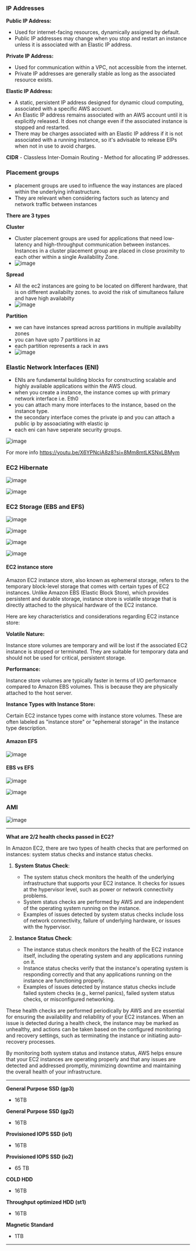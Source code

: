 ### IP Addresses

**Public IP Address:**
- Used for internet-facing resources, dynamically assigned by default.
- Public IP addresses may change when you stop and restart an instance unless it is associated with an Elastic IP address.

**Private IP Address:**
- Used for communication within a VPC, not accessible from the internet.
- Private IP addresses are generally stable as long as the associated resource exists.

**Elastic IP Address:**
- A static, persistent IP address designed for dynamic cloud computing, associated with a specific AWS account.
- An Elastic IP address remains associated with an AWS account until it is explicitly released. It does not change even if the associated instance is stopped and restarted.
- There may be charges associated with an Elastic IP address if it is not associated with a running instance, so it's advisable to release EIPs when not in use to avoid charges.

**CIDR** - Classless Inter-Domain Routing - Method for allocating IP addresses.

### Placement groups

- placement groups are used to influence the way instances are placed within the underlying infrastructure. 
- They are relevant when considering factors such as latency and network traffic between instances

**There are 3 types**

**Cluster**
- Cluster placement groups are used for applications that need low-latency and high-throughput communication between instances. Instances in a cluster placement group are placed in close proximity to each other within a single Availability Zone.
- ![image](https://github.com/muppin/mastering-DevOps/assets/121821200/6d73ea81-0421-4e56-acbd-be6d76870147)

 **Spread**
- All the ec2 instances are going to be located on different hardware, that is on different availabilty zones. to avoid the risk of simultaneos failure and have high availabilty
- ![image](https://github.com/muppin/mastering-DevOps/assets/121821200/ec72e40c-cf95-4ba2-a5ad-e4c9e084c86c)
 
**Partition**
- we can have instances spread across partitions in multiple availabilty zones
- you can have upto 7 partitions in az
- each partition represents a rack in aws
- ![image](https://github.com/muppin/mastering-DevOps/assets/121821200/dff4e9f8-65db-4187-bc82-50c4b8cd9ffc)

### Elastic Network Interfaces (ENI)

- ENIs are fundamental building blocks for constructing scalable and highly available applications within the AWS cloud.
- when you create a instance, the instance comes up with primary network interface i.e. Eth0
- you can attach many more interfaces to the instance, based on the instance type.
- the secondary interface comes the private ip and you can attach a public ip by assoaciating with elastic ip
- each eni can have seperate security groups.

![image](https://github.com/muppin/mastering-DevOps/assets/121821200/9543f726-c8e9-4d6c-8066-cc11ad5720cf)

For more info https://youtu.be/X6YPNciA8z8?si=8Mm8mtLKSNxLBMym

### EC2 Hibernate

![image](https://github.com/muppin/mastering-DevOps/assets/121821200/97c342e5-ec48-4c98-b83c-cd06c1527129)

![image](https://github.com/muppin/mastering-DevOps/assets/121821200/a8342755-4c68-4bb9-8f4a-ecdcbdab0c05)

### EC2 Storage (EBS and EFS)

![image](https://github.com/muppin/mastering-DevOps/assets/121821200/ae8b3a74-f789-4d3f-a934-fa911cf33187)

![image](https://github.com/muppin/mastering-DevOps/assets/121821200/027df425-8efb-4705-bbb1-35e8d5be18c7)

![image](https://github.com/muppin/mastering-DevOps/assets/121821200/78583988-ac61-4f64-8e78-5410d51c32fc)

![image](https://github.com/muppin/mastering-DevOps/assets/121821200/065ee6b9-87c7-4fcf-a676-aab6826b32bc)

#### EC2 instance store


Amazon EC2 instance store, also known as ephemeral storage, refers to the temporary block-level storage that comes with certain types of EC2 instances. Unlike Amazon EBS (Elastic Block Store), which provides persistent and durable storage, instance store is volatile storage that is directly attached to the physical hardware of the EC2 instance.

Here are key characteristics and considerations regarding EC2 instance store:

**Volatile Nature:**

Instance store volumes are temporary and will be lost if the associated EC2 instance is stopped or terminated. They are suitable for temporary data and should not be used for critical, persistent storage.

**Performance:**

Instance store volumes are typically faster in terms of I/O performance compared to Amazon EBS volumes. This is because they are physically attached to the host server.

**Instance Types with Instance Store:**

Certain EC2 instance types come with instance store volumes. These are often labeled as "instance store" or "ephemeral storage" in the instance type description.

#### Amazon EFS 

![image](https://github.com/muppin/mastering-DevOps/assets/121821200/f9acfca6-4251-47d7-85d2-e105e073e704)

#### EBS vs EFS

![image](https://github.com/muppin/mastering-DevOps/assets/121821200/6c2bccbb-68dc-4a52-a7ee-77588f8a133c)

![image](https://github.com/muppin/mastering-DevOps/assets/121821200/75eb6372-d9bd-441c-a73f-eecce6034402)




### AMI

![image](https://github.com/muppin/mastering-DevOps/assets/121821200/d90a7e60-4eb9-46aa-96d5-1e0c9e292c1c)


--------------------------------------------------------------------------------------------------------------------------------------------------------

**What are 2/2 health checks passed in EC2?**


In Amazon EC2, there are two types of health checks that are performed on instances: system status checks and instance status checks.

1. **System Status Check**:
   - The system status check monitors the health of the underlying infrastructure that supports your EC2 instance. It checks for issues at the hypervisor level, such as power or network connectivity problems.
   - System status checks are performed by AWS and are independent of the operating system running on the instance.
   - Examples of issues detected by system status checks include loss of network connectivity, failure of underlying hardware, or issues with the hypervisor.

2. **Instance Status Check**:
   - The instance status check monitors the health of the EC2 instance itself, including the operating system and any applications running on it.
   - Instance status checks verify that the instance's operating system is responding correctly and that any applications running on the instance are functioning properly.
   - Examples of issues detected by instance status checks include failed system checks (e.g., kernel panics), failed system status checks, or misconfigured networking.
   
These health checks are performed periodically by AWS and are essential for ensuring the availability and reliability of your EC2 instances. When an issue is detected during a health check, the instance may be marked as unhealthy, and actions can be taken based on the configured monitoring and recovery settings, such as terminating the instance or initiating auto-recovery processes.

By monitoring both system status and instance status, AWS helps ensure that your EC2 instances are operating properly and that any issues are detected and addressed promptly, minimizing downtime and maintaining the overall health of your infrastructure.

*********************************************************************************************************************************************************

**General Purpose SSD (gp3)**
- 16TB

**General Purpose SSD (gp2)**
- 16TB

**Provisioned IOPS SSD (io1)**
- 16TB

**Provisioned IOPS SSD (io2)**
- 65 TB

**COLD HDD**
- 16TB

**Throughput optimized HDD (st1)**
  - 16TB

**Magnetic Standard**
- 1TB
*****************************************************************************************************************************************************






